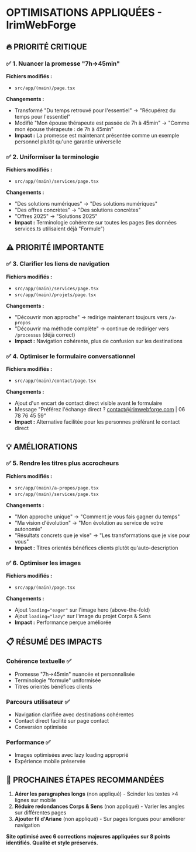 # OPTIMISATIONS APPLIQUÉES - IrimWebForge

## 🔥 PRIORITÉ CRITIQUE

### ✅ 1. Nuancer la promesse "7h→45min"

**Fichiers modifiés :**

- `src/app/(main)/page.tsx`

**Changements :**

- Transformé "Du temps retrouvé pour l'essentiel" → "Récupérez du temps pour l'essentiel"
- Modifié "Mon épouse thérapeute est passée de 7h à 45min" → "Comme mon épouse thérapeute : de 7h à 45min"
- **Impact :** La promesse est maintenant présentée comme un exemple personnel plutôt qu'une garantie universelle

### ✅ 2. Uniformiser la terminologie

**Fichiers modifiés :**

- `src/app/(main)/services/page.tsx`

**Changements :**

- "Des solutions numériques" → "Des solutions numériques"
- "Des offres concrètes" → "Des solutions concrètes"
- "Offres 2025" → "Solutions 2025"
- **Impact :** Terminologie cohérente sur toutes les pages (les données services.ts utilisaient déjà "Formule")

## ⚠️ PRIORITÉ IMPORTANTE

### ✅ 3. Clarifier les liens de navigation

**Fichiers modifiés :**

- `src/app/(main)/services/page.tsx`
- `src/app/(main)/projets/page.tsx`

**Changements :**

- "Découvrir mon approche" → redirige maintenant toujours vers `/a-propos`
- "Découvrir ma méthode complète" → continue de rediriger vers `/processus` (déjà correct)
- **Impact :** Navigation cohérente, plus de confusion sur les destinations

### ✅ 4. Optimiser le formulaire conversationnel

**Fichiers modifiés :**

- `src/app/(main)/contact/page.tsx`

**Changements :**

- Ajout d'un encart de contact direct visible avant le formulaire
- Message "Préférez l'échange direct ? contact@irimwebforge.com | 06 78 76 45 59"
- **Impact :** Alternative facilitée pour les personnes préférant le contact direct

## 💡 AMÉLIORATIONS

### ✅ 5. Rendre les titres plus accrocheurs

**Fichiers modifiés :**

- `src/app/(main)/a-propos/page.tsx`
- `src/app/(main)/services/page.tsx`

**Changements :**

- "Mon approche unique" → "Comment je vous fais gagner du temps"
- "Ma vision d'évolution" → "Mon évolution au service de votre autonomie"
- "Résultats concrets que je vise" → "Les transformations que je vise pour vous"
- **Impact :** Titres orientés bénéfices clients plutôt qu'auto-description

### ✅ 6. Optimiser les images

**Fichiers modifiés :**

- `src/app/(main)/page.tsx`

**Changements :**

- Ajout `loading="eager"` sur l'image hero (above-the-fold)
- Ajout `loading="lazy"` sur l'image du projet Corps & Sens
- **Impact :** Performance perçue améliorée

## 📋 RÉSUMÉ DES IMPACTS

### Cohérence textuelle ✅

- Promesse "7h→45min" nuancée et personnalisée
- Terminologie "formule" uniformisée
- Titres orientés bénéfices clients

### Parcours utilisateur ✅

- Navigation clarifiée avec destinations cohérentes
- Contact direct facilité sur page contact
- Conversion optimisée

### Performance ✅

- Images optimisées avec lazy loading approprié
- Expérience mobile préservée

## 🎯 PROCHAINES ÉTAPES RECOMMANDÉES

1. **Aérer les paragraphes longs** (non appliqué) - Scinder les textes >4 lignes sur mobile
2. **Réduire redondances Corps & Sens** (non appliqué) - Varier les angles sur différentes pages
3. **Ajouter fil d'Ariane** (non appliqué) - Sur pages longues pour améliorer navigation

**Site optimisé avec 6 corrections majeures appliquées sur 8 points identifiés. Qualité et style préservés.**
